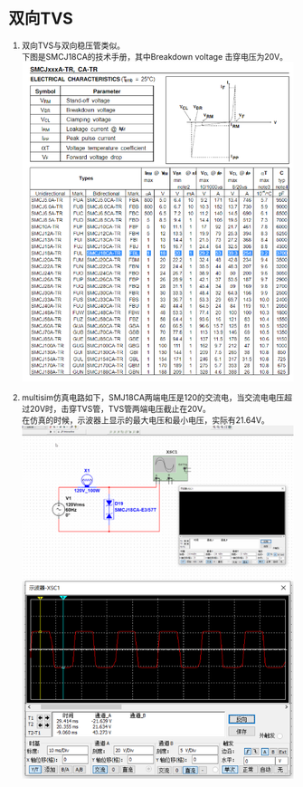 # 双向TVS

1. 双向TVS与双向稳压管类似。  
下图是SMCJ18CA的技术手册，其中Breakdown voltage 击穿电压为20V。  
![SMCJ18CA](./img/SMCJ18CA.png)  

2. multisim仿真电路如下，SMJ18CA两端电压是120的交流电，当交流电电压超过20V时，击穿TVS管，TVS管两端电压截止在20V。  
在仿真的时候，示波器上显示的最大电压和最小电压，实际有21.64V。  
![TVS](./img/TVS.gif)  
![xsc1](./img/XSC1.png)
